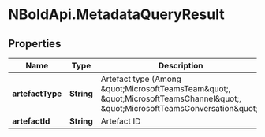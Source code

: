 # NBoldApi.MetadataQueryResult

## Properties

Name | Type | Description | Notes
------------ | ------------- | ------------- | -------------
**artefactType** | **String** | Artefact type (Among \&quot;MicrosoftTeamsTeam\&quot;, \&quot;MicrosoftTeamsChannel\&quot;, \&quot;MicrosoftTeamsConversation\&quot;) | [optional] 
**artefactId** | **String** | Artefact ID | [optional] 


